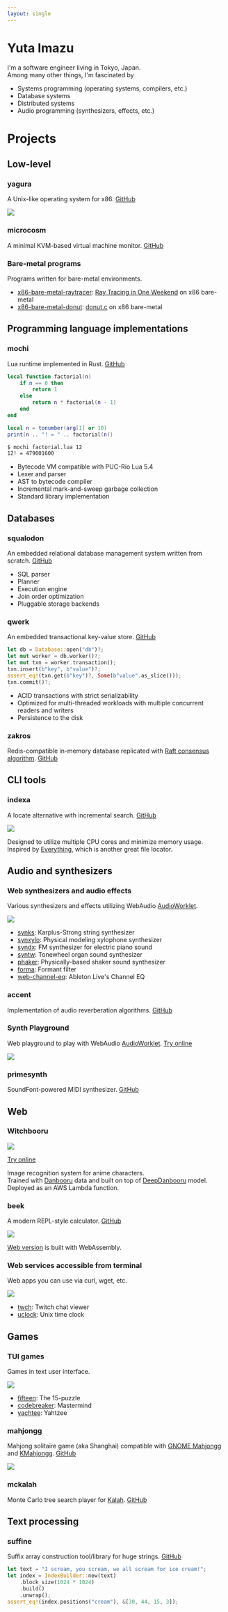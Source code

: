 ```yaml
---
layout: single
---
```


# **Yuta Imazu**

I'm a software engineer living in Tokyo, Japan. \
Among many other things, I'm fascinated by

- Systems programming (operating systems, compilers, etc.)
- Database systems
- Distributed systems
- Audio programming (synthesizers, effects, etc.)

# Projects

## Low-level

### yagura

A Unix-like operating system for x86. [GitHub](https://github.com/mosmeh/yagura)

![](imgs/yagura.png)

### microcosm

A minimal KVM-based virtual machine monitor. [GitHub](https://github.com/mosmeh/microcosm)

### Bare-metal programs

Programs written for bare-metal environments.

- [x86-bare-metal-raytracer](https://github.com/mosmeh/x86-bare-metal-raytracer): [Ray Tracing in One Weekend](https://raytracing.github.io/books/RayTracingInOneWeekend.html) on x86 bare-metal
- [x86-bare-metal-donut](https://github.com/mosmeh/x86-bare-metal-donut): [donut.c](https://www.a1k0n.net/2006/09/15/obfuscated-c-donut.html) on x86 bare-metal

## Programming language implementations

### mochi

Lua runtime implemented in Rust. [GitHub](https://github.com/mosmeh/mochi)

```lua
local function factorial(n)
    if n == 0 then
        return 1
    else
        return n * factorial(n - 1)
    end
end

local n = tonumber(arg[1] or 10)
print(n .. "! = " .. factorial(n))
```

```sh {linenos=false}
$ mochi factorial.lua 12
12! = 479001600
```

 - Bytecode VM compatible with PUC-Rio Lua 5.4
 - Lexer and parser
 - AST to bytecode compiler
 - Incremental mark-and-sweep garbage collection
 - Standard library implementation

## Databases

### squalodon

An embedded relational database management system written from scratch. [GitHub](https://github.com/mosmeh/squalodon)

- SQL parser
- Planner
- Execution engine
- Join order optimization
- Pluggable storage backends

### qwerk

An embedded transactional key-value store. [GitHub](https://github.com/mosmeh/qwerk)

```rust
let db = Database::open("db")?;
let mut worker = db.worker()?;
let mut txn = worker.transaction();
txn.insert(b"key", b"value")?;
assert_eq!(txn.get(b"key")?, Some(b"value".as_slice()));
txn.commit()?;
```

  - ACID transactions with strict serializability
  - Optimized for multi-threaded workloads with multiple concurrent readers and writers
  - Persistence to the disk

### zakros

Redis-compatible in-memory database replicated with [Raft consensus algorithm](https://raft.github.io/). [GitHub](https://github.com/mosmeh/zakros)

## CLI tools

### indexa

A locate alternative with incremental search. [GitHub](https://github.com/mosmeh/indexa)

![](imgs/indexa.png)

Designed to utilize multiple CPU cores and minimize memory usage. \
Inspired by [Everything](https://www.voidtools.com/), which is another great file locator.

## Audio and synthesizers

### Web synthesizers and audio effects

Various synthesizers and effects utilizing WebAudio [AudioWorklet](https://developer.mozilla.org/en-US/docs/Web/API/AudioWorklet).

![](imgs/syndx.png)

- [synks](https://mosmeh.github.io/synks/): Karplus-Strong string synthesizer
- [synxylo](https://mosmeh.github.io/synxylo/): Physical modeling xylophone synthesizer
- [syndx](https://mosmeh.github.io/syndx/): FM synthesizer for electric piano sound
- [syntw](https://mosmeh.github.io/syntw/): Tonewheel organ sound synthesizer
- [phaker](https://mosmeh.github.io/phaker/): Physically-based shaker sound synthesizer
- [forma](https://mosmeh.github.io/forma/): Formant filter
- [web-channel-eq](https://mosmeh.github.io/web-channel-eq/): Ableton Live's Channel EQ

### accent

Implementation of audio reverberation algorithms. [GitHub](https://github.com/mosmeh/accent)

### Synth Playground

Web playground to play with WebAudio [AudioWorklet](https://developer.mozilla.org/en-US/docs/Web/API/AudioWorklet). [Try online](https://mosmeh.github.io/synth-playground/)

![](imgs/synth-playground.png)

### primesynth

SoundFont-powered MIDI synthesizer. [GitHub](https://github.com/mosmeh/primesynth)

## Web

### Witchbooru

![](imgs/witchbooru.png)

[Try online](https://mosmeh.github.io/witchbooru/)

Image recognition system for anime characters. \
Trained with [Danbooru](https://danbooru.donmai.us/) data and built on top of [DeepDanbooru](https://github.com/KichangKim/DeepDanbooru) model. \
Deployed as an AWS Lambda function.

### beek

A modern REPL-style calculator. [GitHub](https://github.com/mosmeh/beek)

![](imgs/beek.png)

[Web version](https://mosmeh.github.io/beek/) is built with WebAssembly.

### Web services accessible from terminal

Web apps you can use via curl, wget, etc.

![](imgs/uclock.png)

- [twch](https://github.com/mosmeh/twch): Twitch chat viewer
- [uclock](https://github.com/mosmeh/uclock): Unix time clock

## Games

### TUI games

Games in text user interface.

![](imgs/yachtee.png)

- [fifteen](https://github.com/mosmeh/fifteen): The 15-puzzle
- [codebreaker](https://github.com/mosmeh/codebreaker): Mastermind
- [yachtee](https://github.com/mosmeh/yachtee): Yahtzee

### mahjongg

Mahjong solitaire game (aka Shanghai) compatible with [GNOME Mahjongg](https://wiki.gnome.org/Apps/Mahjongg) and [KMahjongg](https://games.kde.org/games/kmahjongg/). [GitHub](https://github.com/mosmeh/mahjongg)

![](imgs/mahjongg.png)

### mckalah

Monte Carlo tree search player for [Kalah](https://en.wikipedia.org/wiki/Kalah). [GitHub](https://github.com/mosmeh/mckalah)

## Text processing

### suffine

Suffix array construction tool/library for huge strings. [GitHub](https://github.com/mosmeh/suffine)

```rust
let text = "I scream, you scream, we all scream for ice cream!";
let index = IndexBuilder::new(text)
    .block_size(1024 * 1024)
    .build()
    .unwrap();
assert_eq!(index.positions("cream"), &[30, 44, 15, 3]);
```

